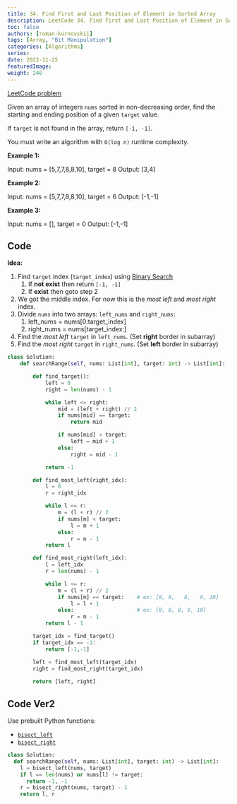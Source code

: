 ```yaml
---
title: 34. Find First and Last Position of Element in Sorted Array
description: LeetCode 34. Find First and Last Position of Element in Sorted Array
toc: false
authors: [roman-kurnovskii]
tags: [Array, "Bit Manipulation"]
categories: [Algorithms]
series:
date: 2022-11-25
featuredImage:
weight: 240
---
```


[LeetCode problem](https://leetcode.com/problems/find-first-and-last-position-of-element-in-sorted-array/)

Given an array of integers `nums` sorted in non-decreasing order, find the starting and ending position of a given `target` value.

If `target` is not found in the array, return `[-1, -1]`.

You must write an algorithm with `O(log n)` runtime complexity.


**Example 1:**

  Input: nums = [5,7,7,8,8,10], target = 8
  Output: [3,4]

**Example 2:**

  Input: nums = [5,7,7,8,8,10], target = 6
  Output: [-1,-1]

**Example 3:**

  Input: nums = [], target = 0
  Output: [-1,-1]


## Code

**Idea:**

1. Find `target` index (`target_index`) using [Binary Search](/en/docs/algorithms-101/algorithms/#binary-search)
   1. If **not exist** then return `[-1, -1]`
   2. If **exist** then goto step 2
2. We got the middle index. For now this is the *most left* and *most right* index.
3. Divide `nums` into two arrays: `left_nums` and `right_nums`:
   1. left_nums = nums[0:target_index]
   2. right_nums = nums[target_index:]
4. Find the *most left* `target` in `left_nums`. (Set **right** border in subarray)
5. Find the *most right* `target` in `right_nums`. (Set **left** border in subarray)


```python
class Solution:
    def searchRange(self, nums: List[int], target: int) -> List[int]:

        def find_target():
            left = 0
            right = len(nums) - 1

            while left <= right:
                mid = (left + right) // 2
                if nums[mid] == target:
                    return mid

                if nums[mid] < target:
                    left = mid + 1
                else:
                    right = mid - 1

            return -1

        def find_most_left(right_idx):
            l = 0
            r = right_idx

            while l <= r:
                m = (l + r) // 2
                if nums[m] < target:
                    l = m + 1
                else:
                    r = m - 1
            return l

        def find_most_right(left_idx):
            l = left_idx
            r = len(nums) - 1

            while l <= r:
                m = (l + r) // 2
                if nums[m] == target:    # ex: [8, 8,   8,   9, 10]
                    l = l + 1
                else:                    # ex: [8, 8, 8, 9, 10]
                    r = m - 1
            return l - 1

        target_idx = find_target()
        if target_idx == -1:
            return [-1,-1]

        left = find_most_left(target_idx)
        right = find_most_right(target_idx)
        
        return [left, right]
```

## Code Ver2

Use prebuilt Python functions:
- [`bisect_left`](https://docs.python.org/3/library/bisect.html#bisect.bisect_left) 
- [`bisect_right`](https://docs.python.org/3/library/bisect.html#bisect.bisect_right)

```python
class Solution:
  def searchRange(self, nums: List[int], target: int) -> List[int]:
    l = bisect_left(nums, target)
    if l == len(nums) or nums[l] != target:
      return -1, -1
    r = bisect_right(nums, target) - 1
    return l, r
```
